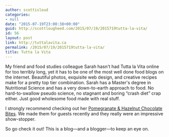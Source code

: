 ```yaml
---
author: scottisloud
categories:
- null
date: "2015-07-19T23:00:38+00:00"
guid: http://scottlougheed.com/2015/07/19/2015719tutta-la-vita/
id: 56
layout: post
link: http://tuttalavita.ca
permalink: /2015/07/19/2015719tutta-la-vita/
title: Tutta la Vita
---
```

My friend and food studies colleague Sarah hasn't had Tutta la Vita online for too terribly long, yet it has to be one of the most well done food blogs on the internet. Beautiful photos, exquisite web design, and&nbsp;creative recipes make for a pretty top tier combination. Sarah has a Master's degree in Nutritional Science&nbsp;and has a very down-to-earth approach to food. No hard-to-swallow pseudo science, no stagnant and boring &#8220;crash diet&#8221; crap either. Just good wholesome food made with real stuff.&nbsp;

I strongly recommend checking out her&nbsp;<a target="_blank" href="http://tuttalavita.ca/desserts/pomegranate-hazelnut-chocolate-bites/">Pomegranate & Hazelnut Chocolate Bites</a>. We made them for guests recently and they really were an impressive show-stopper.&nbsp;

So go check it out! This is a blog—and a blogger—to keep an eye on.
